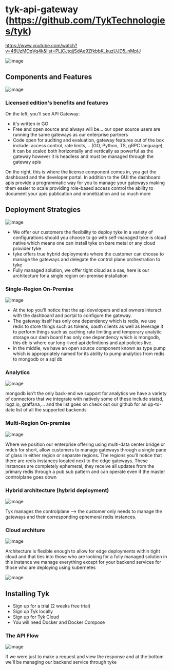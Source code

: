 # tyk-api-gateway  (https://github.com/TykTechnologies/tyk)
https://www.youtube.com/watch?v=48UzMOqVq4k&list=PLjCJtqjjSdAe9ZfkbbK_kuzUJD5_nMpIJ

![image](https://github.com/user-attachments/assets/94cf0496-33e5-42ba-84bb-da4165d9d026)

## Components and Features

![image](https://github.com/user-attachments/assets/bb8131ec-5a34-4e06-9f05-55ae56d68fbf)

### Licensed edition's benefits and features

On the left, you'll see API Gateway:
- it's written in GO
- Free and open source and always will be... our open source users are running the same gateways as our enterprise partners
- Code open for auditing and evaluation, gateway features out of the box include: access control, rate limits,...  (GO, Python, TS, gRPC language), it can be scaled both horizontally and vertically as powerful as the gateway however it is headless and must be managed through the gateway apis

On the right, this is where the license component comes in, you get the dashboard and the developer portal. In addition to the GUI the dashboard apis provide a programmatic way for you to manage your gateways making them easier to scale providing role-based access control the ability to document your apis publication and monetization and so much more

## Deployment Strategies

![image](https://github.com/user-attachments/assets/aaadd6d7-0750-498e-b50a-43075cb925df)

- We offer our customers the flexibility to deploy tyke in a variety of configurations should you choose to go with self-managed tyke is cloud native which means one can install tyke on bare metal or any cloud provider tyke
- tyke offers true hybrid deployments where the customer can choose to manage the gateways and delegate the control plane orchestration to tyke
- Fully managed solution, we offer tight cloud as a sas, here is our architecture for a single region on-premise installation

### Single-Region On-Premise
  
![image](https://github.com/user-attachments/assets/9a4c26e3-dc5b-4191-be0c-3fe5b08e1122)

- At the top you'll notice that the api developers and api owners interact with the dashboard and portal to configure the gateway.
- The gateway itself has only one dependency which is redis, we use redis to store things such as tokens, oauth clients as well as leverage it to perform things such as caching rate limiting and temporary analytic storage our dash board has only one dependency which is mongodb, this db is where our long-lived api definitions and api policies live.
- in the middle, we have an open source component known as type pump which is appropriately named for its ability to pump analytics from redis to mongodb or a sql db 

### Analytics

![image](https://github.com/user-attachments/assets/ebef8e0b-31c9-438d-a5aa-95348b7286da)

mongodb isn't the only back-end we support for analytics we have a variety of connectors that we integrate with natively some of these include statsd, logz.io, graffana,... and the list goes on check out our github for an up-to-date list of all the supported backends

### Multi-Region On-premise

![image](https://github.com/user-attachments/assets/88b5b9e7-3eca-46de-b225-35efb7d9c89c)

Where we position our enterprise offering using multi-data center bridge or mdcb for short, allow customers to manage gateways through a single pane of glass in either region or separate regions. The regions you'll notice that there are redis instances located next to the edge gateways. These instances are completely ephemeral, they receive all updates from the primary redis through a pub sub pattern and can operate even if the master controlplane goes down

### Hybrid architecture (hybrid deployment)

![image](https://github.com/user-attachments/assets/a05b922e-720b-4200-b2c9-ed1910f36631)

Tyk manages the controlplane --> the customer only needs to manage the gateways and their corresponding ephemeral redis instances. 

### Cloud architure

![image](https://github.com/user-attachments/assets/65353339-5449-4065-ae5d-29a86b8f6a5c)

Architecture is flexible enough to allow for edge deployments within tight cloud and that ties into those who are looking for a fully managed solution in this instance we manage everything except for your backend services for those who are deploying using kubernetes

![image](https://github.com/user-attachments/assets/11c45eed-890a-48c6-ae1f-5dcbb1b0e50e)


## Installing Tyk
- Sign up for a trial (2 weeks free trial)
- Sign up Tyk locally
- Sign up for Tyk Cloud
- You will need Docker and Docker Compose

### The API Flow 

![image](https://github.com/user-attachments/assets/9cccbc44-52c9-4ff3-a5c9-3ca3620d3835)

If we were just to make a request and view the response and at the bottom we'll be managing our backend service through tyke







